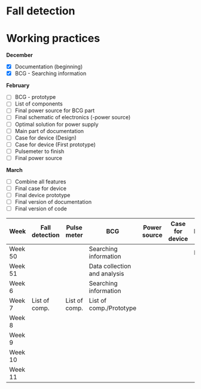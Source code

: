 # Fall detection

# Working practices

**December**
- [x] Documentation (beginning)
- [x] BCG - Searching information

**February**
- [ ] BCG - prototype
- [ ] List of components
- [ ] Final power source for BCG part
- [ ] Final schematic of electronics (-power source)
- [ ] Optimal solution for power supply
- [ ] Main part of documentation
- [ ] Case for device (Design)
- [ ] Case for device (First prototype)
- [ ] Pulsemeter to finish
- [ ] Final power source

**March**
- [ ] Combine all features
- [ ] Final case for device
- [ ] Final device prototype
- [ ] Final version of documentation
- [ ] Final version of code

| Week    | Fall detection | Pulse meter |          BCG        | Power source | Case for device | Documentation |
|  ------ |     ------     |    ------   |       ------        |    ------    |     ------      |     ------    |
| Week 50 |                |             | Searching information |              |                 |     Beginning         |
| Week 51 |                |             | Data collection and analysis |              |                 |               |
| Week 6  |                |             | Searching information |              |                 |               |
| Week 7  | List of comp.  |List of comp.| List of comp./Prototype |              |                 |               |
| Week 8  |                |             |                     |              |                 |               |
| Week 9  |                |             |                     |              |                 |               |
| Week 10 |                |             |                     |              |                 |               |
| Week 11 |                |             |                     |              |                 |               |
